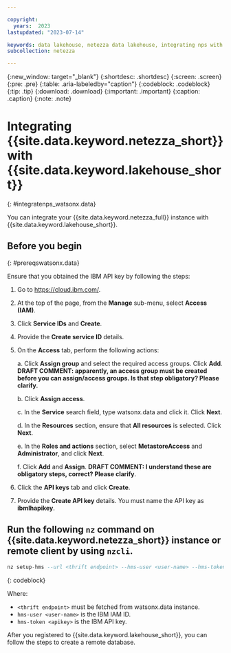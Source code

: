 ```yaml
---

copyright:
  years:  2023
lastupdated: "2023-07-14"

keywords: data lakehouse, netezza data lakehouse, integrating nps with watsonx, watsonx, watsonx.data, watsonx.data with nps
subcollection: netezza

---
```


{:new_window: target="_blank"}
{:shortdesc: .shortdesc}
{:screen: .screen}
{:pre: .pre}
{:table: .aria-labeledby="caption"}
{:codeblock: .codeblock}
{:tip: .tip}
{:download: .download}
{:important: .important}
{:caption: .caption}
{:note: .note}

# Integrating {{site.data.keyword.netezza_short}} with {{site.data.keyword.lakehouse_short}}
{: #integratenps_watsonx.data}

You can integrate your {{site.data.keyword.netezza_full}} instance with {{site.data.keyword.lakehouse_short}}.

## Before you begin
{: #prereqswatsonx.data}

Ensure that you obtained the IBM API key by following the steps:

1. Go to https://cloud.ibm.com/.
2. At the top of the page, from the **Manage** sub-menu, select **Access (IAM)**.
3. Click **Service IDs** and **Create**.
4. Provide the **Create service ID** details.
5. On the **Access** tab, perform the following actions:

   a. Click **Assign group** and select the required access groups. Click **Add**. **DRAFT COMMENT: apparently, an access group must be created before you can assign/access groups. Is that step obligatory? Please clarify.**

   b. Click **Assign access**.

   c. In the **Service** search field, type watsonx.data and click it. Click **Next**.

   d. In the **Resources** section, ensure that **All resources** is selected. Click **Next**.

   e. In the **Roles and actions** section, select **MetastoreAccess** and **Administrator**, and click **Next**.

   f. Click **Add** and **Assign**. **DRAFT COMMENT: I understand these are obligatory steps, correct? Please clarify**.
   
6. Click the **API keys** tab and click **Create**.
7. Provide the **Create API key** details.
   You must name the API key as **ibmlhapikey**.

## Run the following `nz` command on {{site.data.keyword.netezza_short}} instance or remote client by using `nzcli`.

```sql
nz setup-hms --url <thrift endpoint> --hms-user <user-name> --hms-token <apikey> --name <unique connection1> --user <nz db user> --password <nz db password>
```
{: codeblock}

Where:

- `<thrift endpoint>` must be fetched from watsonx.data instance.
- `hms-user <user-name>` is the IBM IAM ID.
- `hms-token <apikey>` is the IBM API key.

After you registered to {{site.data.keyword.lakehouse_short}}, you can follow the steps to create a remote database.
